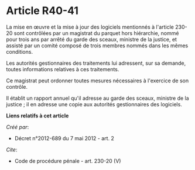 # Article R40-41

La mise en œuvre et la mise à jour des logiciels mentionnés à l'article 230-20 sont contrôlées par un magistrat du parquet
hors hiérarchie, nommé pour trois ans par arrêté du garde des sceaux, ministre de la justice, et assisté par un comité
composé de trois membres nommés dans les mêmes conditions. 

Les autorités gestionnaires des traitements lui adressent, sur sa demande, toutes informations relatives à ces traitements. 

Ce magistrat peut ordonner toutes mesures nécessaires à l'exercice de son contrôle. 

Il établit un rapport annuel qu'il adresse au garde des sceaux, ministre de la justice ; il en adresse une copie aux
autorités gestionnaires des logiciels.

**Liens relatifs à cet article**

_Créé par_:

  - Décret n°2012-689 du 7 mai 2012 - art. 2

_Cite_:

  - Code de procédure pénale - art. 230-20 (V)

